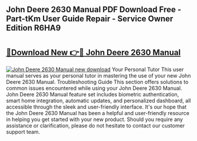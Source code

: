 ## John Deere 2630 Manual PDF Download Free - Part-tKm User Guide Repair - Service Owner Edition R6HA9

# <h2><a href="http://bc95363.oget.top/?id=John+Deere+2630+Manual">🔗Download New 👉🔴 John Deere 2630 Manual</a></h2>

[![John Deere 2630 Manual new download](https://i.imgur.com/5g1atiW.png)](http://bc95363.oget.top/?id=John+Deere+2630+Manual)
Your Personal Tutor This user manual serves as your personal tutor in mastering the use of your new John Deere 2630 Manual. Troubleshooting Guide This section offers solutions to common issues encountered while using your John Deere 2630 Manual. John Deere 2630 Manual feature set includes biometric authentication, smart home integration, automatic updates, and personalized dashboard, all accessible through the sleek and user-friendly interface. It's our hope that the John Deere 2630 Manual has been a helpful and user-friendly resource in helping you get started with your new product. Should you require any assistance or clarification, please do not hesitate to contact our customer support team.
